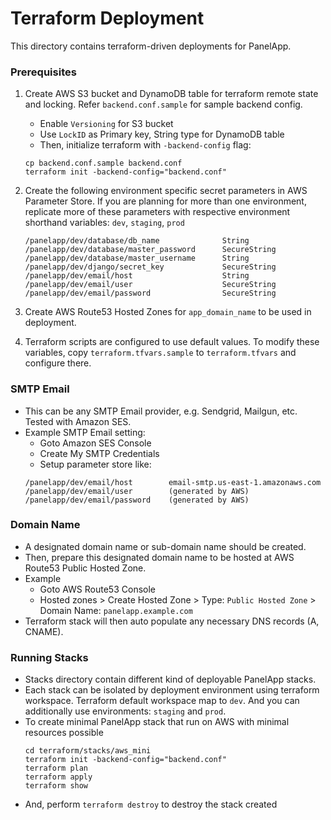 # Terraform Deployment

This directory contains terraform-driven deployments for PanelApp.

### Prerequisites

1. Create AWS S3 bucket and DynamoDB table for terraform remote state and locking. Refer `backend.conf.sample` for sample backend config.
    - Enable `Versioning` for S3 bucket
    - Use `LockID` as Primary key, String type for DynamoDB table
    - Then, initialize terraform with `-backend-config` flag:
    ```
    cp backend.conf.sample backend.conf
    terraform init -backend-config="backend.conf"
    ```
    
2. Create the following environment specific secret parameters in AWS Parameter Store. If you are planning for more than one environment, replicate more of these parameters with respective environment shorthand variables: `dev`, `staging`, `prod`
    ```
    /panelapp/dev/database/db_name              String
    /panelapp/dev/database/master_password      SecureString
    /panelapp/dev/database/master_username      String
    /panelapp/dev/django/secret_key             SecureString
    /panelapp/dev/email/host                    String
    /panelapp/dev/email/user                    SecureString
    /panelapp/dev/email/password                SecureString
    ```

3. Create AWS Route53 Hosted Zones for `app_domain_name` to be used in deployment. 

4. Terraform scripts are configured to use default values. To modify these variables, copy `terraform.tfvars.sample` to `terraform.tfvars` and configure there.

### SMTP Email

- This can be any SMTP Email provider, e.g. Sendgrid, Mailgun, etc. Tested with Amazon SES.
- Example SMTP Email setting:
    - Goto Amazon SES Console
    - Create My SMTP Credentials
    - Setup parameter store like:
    ```
    /panelapp/dev/email/host        email-smtp.us-east-1.amazonaws.com
    /panelapp/dev/email/user        (generated by AWS)
    /panelapp/dev/email/password    (generated by AWS)
    ```

### Domain Name

- A designated domain name or sub-domain name should be created.
- Then, prepare this designated domain name to be hosted at AWS Route53 Public Hosted Zone.
- Example
    - Goto AWS Route53 Console
    - Hosted zones > Create Hosted Zone > Type: `Public Hosted Zone` > Domain Name: `panelapp.example.com`
- Terraform stack will then auto populate any necessary DNS records (A, CNAME).

### Running Stacks

- Stacks directory contain different kind of deployable PanelApp stacks.
- Each stack can be isolated by deployment environment using terraform workspace. Terraform default workspace map to `dev`. And you can additionally use environments: `staging` and `prod`.
- To create minimal PanelApp stack that run on AWS with minimal resources possible
    ```
    cd terraform/stacks/aws_mini
    terraform init -backend-config="backend.conf"
    terraform plan
    terraform apply
    terraform show
    ```
- And, perform `terraform destroy` to destroy the stack created

